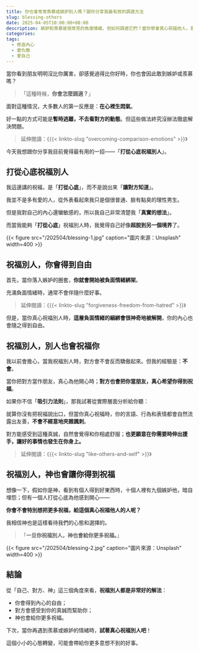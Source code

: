 ```yaml
---
title: 你也會常常羨慕或嫉妒別人嗎？跟你分享我最有效的調適方法
slug: blessing-others
date: 2025-04-05T10:00:00+08:00
description: 嫉妒和羨慕是很常見的負面情緒，但如何調適它們？當你學會真心祝福他人，意外的收穫可能比你想像的更多。
categories:
tags:
  - 修造內心
  - 愛仇敵
  - 愛自己
---
```


當你看到朋友明明沒比你厲害，卻感覺過得比你好時，你也會因此敢到嫉妒或羨慕嗎？

> 「這種時候，**你會怎麼調適？**」

面對這種情況，大多數人的第一反應是：**在心裡生悶氣**。

好一點的方式可能是**暫時逃離，不去看對方的動態**。但這些做法終究沒辦法徹底解決問題。

> 延伸閱讀：《{{< linkto-slug "overcoming-comparison-emotions" >}}》

今天我想跟你分享我目前覺得最有用的一招——「**打從心底祝福別人**」。

## 打從心底祝福別人

我這邊講的祝福，是「**打從心底**」，而不是說出來「**讓對方知道**」。

我並不是多有愛的人，從外表看起來我只是個很普通、臉有點臭的理性男生。

但是我對自己的內心還蠻敏感的，所以我自己非常清楚我「**真實的想法**」。

而當我能夠「**打從心底**」祝福別人時，我覺得自己好像**超脫到另一個境界**了。

{{< figure src="/202504/blessing-1.jpg" caption="圖片來源：Unsplash" width=400 >}}

## 祝福別人，你會得到自由

首先，當你落入嫉妒的圈套，**你就會開始被負面情緒綁架**。

充滿負面情緒時，通常不會伴隨什麼好事。

> 延伸閱讀：《{{< linkto-slug "forgiveness-freedom-from-hatred" >}}》

但是，當你真心祝福別人時，**這層負面情緒的綑綁會很神奇地被解開**，你的內心也會隨之得到自由。

## 祝福別人，別人也會祝福你

我以前會擔心，當我祝福別人時，對方會不會反而驕傲起來。但我的經驗是：**不會**。

當你把對方當作朋友，真心為他開心時；**對方也會把你當朋友，真心希望你得到祝福**。

如果你不信「**吸引力法則**」，那我試著從實際層面分析給你聽：

就算你沒有把祝福說出口，但當你真心祝福時，你的言語、行為和表情都會自然流露出友善，**不會不經意地夾雜諷刺**。

對方能感受到這種真誠，自然會覺得和你相處舒服；**也更願意在你需要時伸出援手，讓好的事情也發生在你身上。**

> 延伸閱讀：《{{< linkto-slug "like-others-and-self" >}}》

## 祝福別人，神也會讓你得到祝福

想像一下，假如你是神，看到有個人得到好東西時，十個人裡有九個嫉妒他，暗自埋怨；但有一個人打從心底為他感到開心——

**你會不會特別想把更多祝福，給這個真心祝福他人的人呢？**

我相信神也是這樣看待我們的心態和選擇的。

> 「**一旦你祝福別人，神也會給你更多祝福。**」

{{< figure src="/202504/blessing-2.jpg" caption="圖片來源：Unsplash" width=400 >}}

## 結論

從「自己、對方、神」這三個角度來看，**祝福別人都是非常好的解法**：

- 你會得到內心的自由；
- 對方會感受到你的真誠而幫助你；
- 神也會給你更多祝福。

下次，當你再遇到羨慕或嫉妒的情緒時，**試著真心祝福別人吧**！

這個小小的心態轉變，可能會帶給你更多意想不到的好事。
